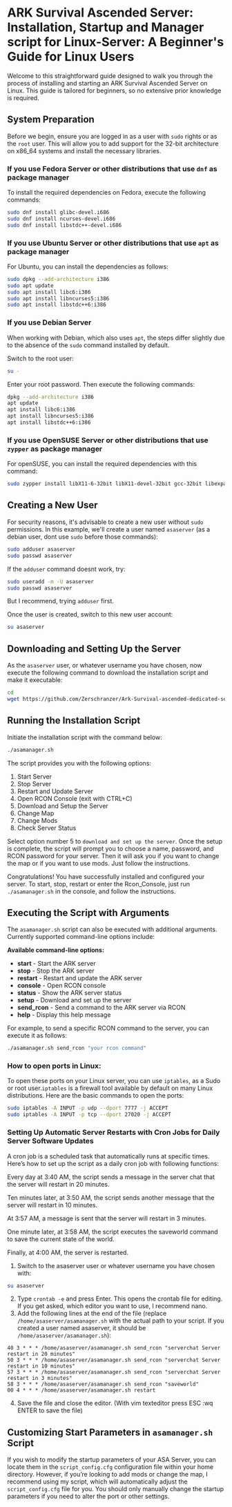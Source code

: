 # ARK Survival Ascended Server: Installation, Startup and Manager script for Linux-Server: A Beginner's Guide for Linux Users

Welcome to this straightforward guide designed to walk you through the process of installing and starting an ARK Survival Ascended Server on Linux. This guide is tailored for beginners, so no extensive prior knowledge is required.

## System Preparation

Before we begin, ensure you are logged in as a user with `sudo` rights or as the `root` user. This will allow you to add support for the 32-bit architecture on x86_64 systems and install the necessary libraries.

### If you use Fedora Server or other distributions that use `dnf` as package manager

To install the required dependencies on Fedora, execute the following commands:

```bash
sudo dnf install glibc-devel.i686
sudo dnf install ncurses-devel.i686
sudo dnf install libstdc++-devel.i686
```

### If you use Ubuntu Server or other distributions that use `apt` as package manager

For Ubuntu, you can install the dependencies as follows:

```bash
sudo dpkg --add-architecture i386
sudo apt update
sudo apt install libc6:i386
sudo apt install libncurses5:i386
sudo apt install libstdc++6:i386
```

### If you use Debian Server

When working with Debian, which also uses `apt`, the steps differ slightly due to the absence of the `sudo` command installed by default.

Switch to the root user:

```bash
su -
```

Enter your root password. Then execute the following commands:

```bash
dpkg --add-architecture i386
apt update
apt install libc6:i386
apt install libncurses5:i386
apt install libstdc++6:i386
```

### If you use OpenSUSE Server or other distributions that use `zypper` as package manager

For openSUSE, you can install the required dependencies with this command:

```bash
sudo zypper install libX11-6-32bit libX11-devel-32bit gcc-32bit libexpat1-32bit libXext6-32bit
```

## Creating a New User

For security reasons, it's advisable to create a new user without `sudo` permissions. In this example, we'll create a user named `asaserver` (as a debian user, dont use `sudo` before those commands):

```bash
sudo adduser asaserver
sudo passwd asaserver
```
If the `adduser` command doesnt work, try:
```bash
sudo useradd -m -U asaserver
sudo passwd asaserver
```
But I recommend, trying `adduser` first.

Once the user is created, switch to this new user account:

```bash
su asaserver
```

## Downloading and Setting Up the Server

As the `asaserver` user, or whatever username you have chosen, now execute the following command to download the installation script and make it executable:

```bash
cd
wget https://github.com/Zerschranzer/Ark-Survival-ascended-dedicated-server-without-docker/raw/main/asamanager.sh && chmod +x asamanager.sh
```

## Running the Installation Script

Initiate the installation script with the command below:

```bash
./asamanager.sh
```

The script provides you with the following options:

1. Start Server
2. Stop Server
3. Restart and Update Server
4. Open RCON Console (exit with CTRL+C)
5. Download and Setup the Server
6. Change Map
7. Change Mods
8. Check Server Status

Select option number 5 to `download and set up the server`. Once the setup is complete, the script will prompt you to choose a name, password, and RCON password for your server. Then it will ask you if you want to change the map or if you want to use mods. Just follow the instructions.

Congratulations! You have successfully installed and configured your server. To start, stop, restart or enter the Rcon_Console, just run `./asamanager.sh` in the console, and follow the instructions.

## Executing the Script with Arguments

The `asamanager.sh` script can also be executed with additional arguments. Currently supported command-line options include:

**Available command-line options:**
- **start** - Start the ARK server
- **stop** - Stop the ARK server
- **restart** - Restart and update the ARK server
- **console** - Open RCON console
- **status** - Show the ARK server status
- **setup** - Download and set up the server
- **send_rcon** - Send a command to the ARK server via RCON
- **help** - Display this help message

For example, to send a specific RCON command to the server, you can execute it as follows:

```bash
./asamanager.sh send_rcon "your rcon command"
```

### How to open ports in Linux:

To open these ports on your Linux server, you can use `iptables`, as a Sudo or root user.`iptables` is a firewall tool available by default on many Linux distributions. Here are the basic commands to open the ports:

```bash
sudo iptables -A INPUT -p udp --dport 7777 -j ACCEPT
sudo iptables -A INPUT -p tcp --dport 27020 -j ACCEPT
```

### Setting Up Automatic Server Restarts with Cron Jobs for Daily Server Software Updates

A cron job is a scheduled task that automatically runs at specific times. Here’s how to set up the script as a daily cron job with following functions:

Every day at 3:40 AM, the script sends a message in the server chat that the server will restart in 20 minutes.

Ten minutes later, at 3:50 AM, the script sends another message that the server will restart in 10 minutes.

At 3:57 AM, a message is sent that the server will restart in 3 minutes.

One minute later, at 3:58 AM, the script executes the saveworld command to save the current state of the world.

Finally, at 4:00 AM, the server is restarted.

1. Switch to the asaserver user or whatever username you have chosen with:

```bash
su asaserver
```

2. Type `crontab -e` and press Enter. This opens the crontab file for editing. If you get asked, which editor you want to use, I recommend nano.
3. Add the following lines at the end of the file (replace `/home/asaserver/asamanager.sh` with the actual path to your script. If you created a user named asaserver, it should be `/home/asaserver/asamanager.sh`):

```
40 3 * * * /home/asaserver/asamanager.sh send_rcon "serverchat Server restart in 20 minutes"
50 3 * * * /home/asaserver/asamanager.sh send_rcon "serverchat Server restart in 10 minutes"
57 3 * * * /home/asaserver/asamanager.sh send_rcon "serverchat Server restart in 3 minutes"
58 3 * * * /home/asaserver/asamanager.sh send_rcon "saveworld"
00 4 * * * /home/asaserver/asamanager.sh restart
```

4. Save the file and close the editor.
(With vim texteditor press ESC :wq ENTER to save the file)

## Customizing Start Parameters in `asamanager.sh` Script

If you wish to modify the startup parameters of your ASA Server, you can locate them in the `script_config.cfg` configuration file within your home directory. However, if you’re looking to add mods or change the map, I recommend using my script, which will automatically adjust the `script_config.cfg` file for you. You should only manually change the startup parameters if you need to alter the port or other settings.
